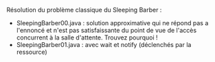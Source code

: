 Résolution du problème classique du Sleeping Barber :
- SleepingBarber00.java : solution approximative qui ne répond pas a l'ennoncé et n'est pas satisfaissante du point de vue de l'accès concurrent à la salle d'attente. Trouvez pourquoi ! 
- SleepingBarber01.java : avec wait et notify (déclenchés par la ressource)
